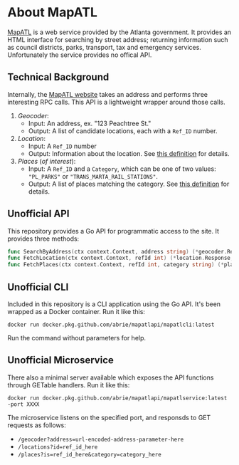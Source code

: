 # About MapATL

[MapATL](https://egis.atlantaga.gov/app/home/index.html) is a web service provided by the Atlanta government. It provides an HTML interface for searching by street address; returning information such as council districts, parks, transport, tax and emergency services. Unfortunately the service provides no offical API.

## Technical Background

Internally, the [MapATL website](https://egis.atlantaga.gov/app/home/index.html) takes an address and performs three interesting RPC calls. This API is a lightweight wrapper around those calls.

1. _Geocoder_:
	- Input: An address, ex. "123 Peachtree St."
	- Output: A list of candidate locations, each with a `Ref_ID` number.
2. _Location_:
	- Input: A `Ref_ID` number
	- Output: Information about the location. See [this definition](https://github.com/abrie/mapatlapi/blob/master/src/github.com/abrie/mapatlapi/internal/point/response.go) for details.
3. _Places_ (_of interest_):
	- Input: A `Ref_ID` and a `Category`, which can be one of two values: `"PL_PARKS"` or `"TRANS_MARTA_RAIL_STATIONS"`.
	- Output: A list of places matching the category. See [this definition](https://github.com/abrie/mapatlapi/blob/master/src/github.com/abrie/mapatlapi/internal/places/response.go) for details.

## Unofficial API

This repository provides a Go API for programmatic access to the site. It provides three methods:

```go
func SearchByAddress(ctx context.Context, address string) (*geocoder.Response, error)
func FetchLocation(ctx context.Context, refId int) (*location.Response, error)
func FetchPlaces(ctx context.Context, refId int, category string) (*places.Response, error)
```

## Unofficial CLI

Included in this repository is a CLI application using the Go API. It's been wrapped as a Docker container. Run it like this:

`docker run docker.pkg.github.com/abrie/mapatlapi/mapatlcli:latest`

Run the command without parameters for help.

## Unofficial Microservice

There also a minimal server available which exposes the API functions through GETable handlers. Run it like this:

`docker run docker.pkg.github.com/abrie/mapatlapi/mapatlservice:latest -port XXXX`

The microservice listens on the specified port, and responsds to GET requests as follows:

- `/geocoder?address=url-encoded-address-parameter-here`
- `/locations?id=ref_id_here`
- `/places?is=ref_id_here&category=category_here`

